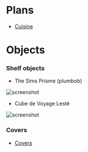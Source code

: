 # Plans

- [Cuisine](https://www.roomsketcher.com/floor-plan-gallery/kitchen/kitchen-floor-plans/)

# Objects

### Shelf objects

- The Sims Prisme (plumbob)

![screenshot](https://static.wikia.nocookie.net/sims/images/1/19/Prisme_anim%C3%A9.gif/revision/latest?cb=20100217132328&path-prefix=fr)

- Cube de Voyage Lesté

![screenshot](https://i1.theportalwiki.net/img/thumb/6/6b/Companion_Cube.png/600px-Companion_Cube.png)

### Covers

- [Covers](https://www.thecoverproject.net/index.php)

